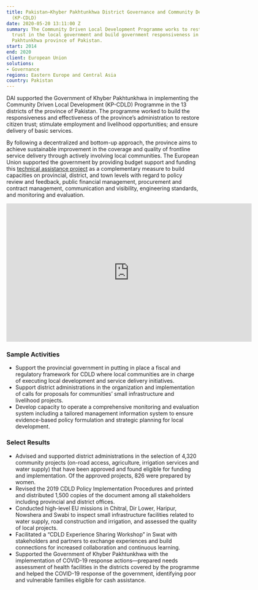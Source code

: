 ```yaml
---
title: Pakistan—Khyber Pakhtunkhwa District Governance and Community Development Programme
  (KP-CDLD)
date: 2020-05-20 13:11:00 Z
summary: The Community Driven Local Development Programme works to restore community
  trust in the local government and build government responsiveness in the Khyber
  Pakhtunkhwa province of Pakistan.
start: 2014
end: 2020
client: European Union
solutions:
- Governance
regions: Eastern Europe and Central Asia
country: Pakistan
---
```


DAI supported the Government of Khyber Pakhtunkhwa in implementing the Community Driven Local Development (KP-CDLD) Programme in the 13 districts of the province of Pakistan. The programme worked to build the responsiveness and effectiveness of the province’s administration to restore citizen trust; stimulate employment and livelihood opportunities; and ensure delivery of basic services. 

By following a decentralized and bottom-up approach, the province aims to achieve sustainable improvement in the coverage and quality of frontline service delivery through actively involving local communities. The European Union supported the government by providing budget support and funding this [technical assistance project](http://www.cdldta.pk/) as a complementary measure to build capacities on provincial, district, and town levels with regard to policy review and feedback, public financial management, procurement and contract management, communication and visibility, engineering standards, and monitoring and evaluation.

<iframe src="https://player.vimeo.com/video/420759424" width="640" height="360" frameborder="0" allow="autoplay; fullscreen" allowfullscreen></iframe>

### Sample Activities

* Support the provincial government in putting in place a fiscal and regulatory framework for CDLD where local communities are in charge of executing local development and service delivery initiatives.
* Support district administrations in the organization and implementation of calls for proposals for communities’ small infrastructure and livelihood projects.
* Develop capacity to operate a comprehensive monitoring and evaluation system including a tailored management information system to ensure evidence-based policy formulation and strategic planning for local development.

### Select Results

* Advised and supported district administrations in the selection of 4,320 community projects (on-road access, agriculture, irrigation services and water supply) that have been approved and found eligible for funding and implementation. Of the approved projects, 826 were prepared by women.
* Revised the 2019 CDLD Policy Implementation Procedures and printed and distributed 1,500 copies of the document among all stakeholders including provincial and district offices.
* Conducted high-level EU missions in Chitral, Dir Lower, Haripur, Nowshera and Swabi to inspect small infrastructure facilities related to water supply, road construction and irrigation, and assessed the quality of local projects. 
* Facilitated a “CDLD Experience Sharing Workshop” in Swat with stakeholders and partners to exchange experiences and build connections for increased collaboration and continuous learning.
* Supported the Government of Khyber Pakhtunkhwa with the implementation of COVID-19 response actions—prepared needs assessment of health facilities in the districts covered by the programme and helped the COVID-19 response of the government, identifying poor and vulnerable families eligible for cash assistance.